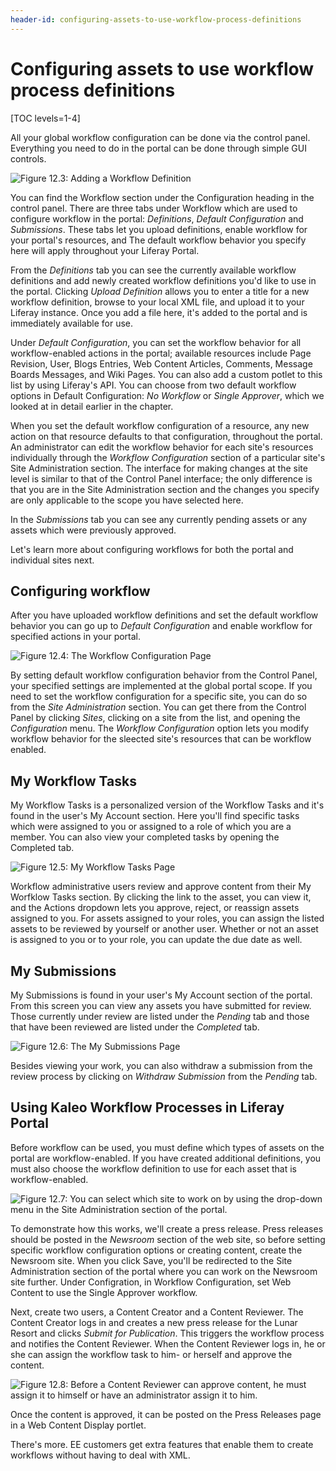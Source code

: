 ```yaml
---
header-id: configuring-assets-to-use-workflow-process-definitions
---
```


# Configuring assets to use workflow process definitions

[TOC levels=1-4]

All your global workflow configuration can be done via the control panel.
Everything you need to do in the portal can be done through simple GUI
controls.

![Figure 12.3: Adding a Workflow Definition](../../images/11-workflow-upload-definition.png)

You can find the Workflow section under the Configuration heading in the
control panel. There are three tabs under Workflow which are used to configure
workflow in the portal: *Definitions*, *Default Configuration* and
*Submissions*. These tabs let you upload definitions, enable workflow for your
portal's resources, and The default workflow behavior you specify here will
apply throughout your Liferay Portal.

From the *Definitions* tab you can see the currently available workflow
definitions and add newly created workflow definitions you'd like to use in the
portal. Clicking *Upload Definition* allows you to enter a title for a new
workflow definition, browse to your local XML file, and upload it to your
Liferay instance. Once you add a file here, it's added to the portal and is
immediately available for use.

Under *Default Configuration*, you can set the workflow behavior for all
workflow-enabled actions in the portal; available resources include Page
Revision, User, Blogs Entries, Web Content Articles, Comments, Message Boards
Messages, and Wiki Pages. You can also add a custom potlet to this list by
using Liferay's API. You can choose from two default workflow options in
Default Configuration: *No Workflow* or *Single Approver*, which we looked at
in detail earlier in the chapter.

When you set the default workflow configuration of a resource, any new action
on that resource defaults to that configuration, throughout the portal. An
administrator can edit the workflow behavior for each site's resources
individually through the *Workflow Configuration* section of a particular
site's Site Administration section. The interface for making changes at the
site level is similar to that of the Control Panel interface; the only
difference is that you are in the Site Administration section and the changes
you specify are only applicable to the scope you have selected here.

In the *Submissions* tab you can see any currently pending assets or any assets
which were previously approved.

Let's learn more about configuring workflows for both the portal and individual
sites next.

## Configuring workflow

After you have uploaded workflow definitions and set the default workflow
behavior you can go up to *Default Configuration* and enable workflow for
specified actions in your portal. 

![Figure 12.4: The Workflow Configuration Page](../../images/11-workflow-default-config.png)

By setting default workflow configuration behavior from the Control Panel, your
specified settings are implemented at the global portal scope. If you need to
set the workflow configuration for a specific site, you can do so from the
*Site Administration* section. You can get there from the Control Panel by
clicking *Sites*, clicking on a site from the list, and opening the
*Configuration* menu. The *Workflow Configuration* option lets you modify
workflow behavior for the sleected site's resources that can be workflow
enabled.

## My Workflow Tasks

My Workflow Tasks is a personalized version of the Workflow Tasks and it's found
in the user's My Account section. Here you'll find specific tasks which were
assigned to you or assigned to a role of which you are a member. You can also
view your completed tasks by opening the Completed tab.

![Figure 12.5: My Workflow Tasks Page](../../images/11-my-workflow-tasks.png)

Workflow administrative users review and approve content from their My Worfklow
Tasks section. By clicking the link to the asset, you can view it, and the
Actions dropdown lets you approve, reject, or reassign assets assigned to you.
For assets assigned to your roles, you can assign the listed assets to be
reviewed by yourself or another user. Whether or not an asset is assigned to
you or to your role, you can update the due date as well. 

## My Submissions

My Submissions is found in your user's My Account section of the portal. From
this screen you can view any assets you have submitted for review. Those
currently under review are listed under the *Pending* tab and those that have
been reviewed are listed under the *Completed* tab.

![Figure 12.6: The My Submissions Page](../../images/11-workflow-my-submissions.png)

Besides viewing your work, you can also withdraw a submission from the review
process by clicking on *Withdraw Submission* from the *Pending* tab.

## Using Kaleo Workflow Processes in Liferay Portal

Before workflow can be used, you must define which types of assets on the portal
are workflow-enabled. If you have created additional definitions, you must also
choose the workflow definition to use for each asset that is workflow-enabled.

![Figure 12.7: You can select which site to work on by using the drop-down menu in the Site Administration section of the portal.](../../images/11-workflow-site-configuration.png)

To demonstrate how this works, we'll create a press release. Press releases
should be posted in the *Newsroom* section of the web site, so before setting
specific workflow configuration options or creating content, create the
Newsroom site. When you click Save, you'll be redirected to the Site
Administration section of the portal where you can work on the Newsroom site
further. Under Configration, in Workflow Configuration, set Web Content to use
the Single Approver workflow.

Next, create two users, a Content Creator and a Content Reviewer. The Content
Creator logs in and creates a new press release for the Lunar Resort and clicks
*Submit for Publication*. This triggers the workflow process and notifies the
Content Reviewer. When the Content Reviewer logs in, he or she can assign the
workflow task to him- or herself and approve the content.

![Figure 12.8: Before a Content Reviewer can approve content, he must assign it to himself or have an administrator assign it to him.](../../images/11-workflow-assign-to-me.png)

Once the content is approved, it can be posted on the Press Releases page in a
Web Content Display portlet. 

There's more. EE customers get extra features that enable them to create
workflows without having to deal with XML. 
